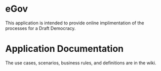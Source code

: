 # eGov
This application is intended to provide online implimentation of the processes for a Draft Democracy.

# Application Documentation
The use cases, scenarios, business rules, and definitions are in the wiki.
